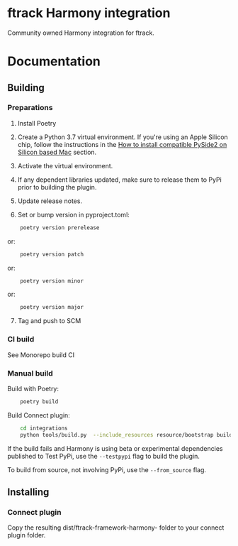# ftrack Harmony integration

Community owned Harmony integration for ftrack.

# Documentation

## Building

### Preparations


1. Install Poetry

2. Create a Python 3.7 virtual environment. If you're using an Apple Silicon chip, follow the instructions in the [How to install compatible PySide2 on Silicon based Mac](../../README.md#how-to-install-compatible-pyside2-on-silicon-based-mac) section. 

3. Activate the virtual environment. 

4. If any dependent libraries updated, make sure to release them to PyPi prior to building the plugin.

5. Update release notes.

6. Set or bump version in pyproject.toml:

```bash
    poetry version prerelease
```
or:
```bash
    poetry version patch
```
or:
```bash
    poetry version minor
```
or:
```bash
    poetry version major
```

7. Tag and push to SCM


### CI build

See Monorepo build CI


### Manual build

Build with Poetry:

```bash
    poetry build
```

Build Connect plugin:


```bash
    cd integrations
    python tools/build.py  --include_resources resource/bootstrap build_connect_plugin projects/framework-harmony
```

If the build fails and Harmony is using beta or experimental dependencies published to Test PyPi, use the `--testpypi` flag 
to build the plugin.

To build from source, not involving PyPi, use the `--from_source` flag.


## Installing

### Connect plugin
Copy the resulting dist/ftrack-framework-harmony-<version> folder to your connect plugin folder.
